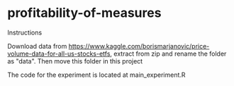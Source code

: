 # profitability-of-measures

Instructions

Download data from https://www.kaggle.com/borismarjanovic/price-volume-data-for-all-us-stocks-etfs, extract from zip and rename the folder as "data". Then move this folder in this project

The code for the experiment is located at main_experiment.R




